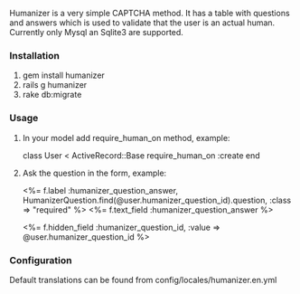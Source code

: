 Humanizer is a very simple CAPTCHA method. It has a table with questions and answers which is used to validate that the user is an actual human. Currently only Mysql an Sqlite3 are supported.

### Installation

1. gem install humanizer
2. rails g humanizer
3. rake db:migrate

### Usage

1. In your model add require_human_on method, example:

    class User < ActiveRecord::Base
      require_human_on :create
    end

2. Ask the question in the form, example:

    <%= f.label :humanizer_question_answer, HumanizerQuestion.find(@user.humanizer_question_id).question, :class => "required" %>
    <%= f.text_field :humanizer_question_answer %>
  
    <%= f.hidden_field :humanizer_question_id, :value => @user.humanizer_question_id %>

### Configuration

Default translations can be found from config/locales/humanizer.en.yml